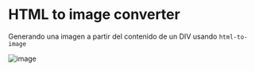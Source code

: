 # HTML to image converter
Generando una imagen a partir del contenido de un DIV usando `html-to-image`

![image](https://user-images.githubusercontent.com/3266486/236579283-3d989593-af42-49c3-afbf-82150de4e7f5.png)
